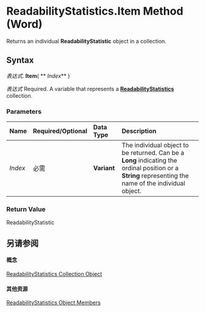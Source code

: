 
# ReadabilityStatistics.Item Method (Word)

Returns an individual  **ReadabilityStatistic** object in a collection.


## Syntax

 _表达式_. **Item**( ** _Index_** )

 _表达式_ Required. A variable that represents a **[ReadabilityStatistics](eabef73c-f837-435a-cfec-b76082cc0f7e.md)** collection.


### Parameters



|**Name**|**Required/Optional**|**Data Type**|**Description**|
|:-----|:-----|:-----|:-----|
| _Index_|必需|**Variant**|The individual object to be returned. Can be a  **Long** indicating the ordinal position or a **String** representing the name of the individual object.|

### Return Value

ReadabilityStatistic


## 另请参阅


#### 概念


[ReadabilityStatistics Collection Object](eabef73c-f837-435a-cfec-b76082cc0f7e.md)
#### 其他资源


[ReadabilityStatistics Object Members](http://msdn.microsoft.com/library/4e7dde67-0de5-89fc-3061-ab67bb2f03ec%28Office.15%29.aspx)